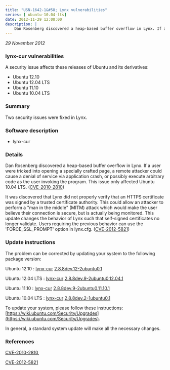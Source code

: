 ```yaml
---
title: "USN-1642-1&#58; Lynx vulnerabilities"
series: [ ubuntu-10.04-lts]
date: 2012-11-29 12:00:00
description: |
    Dan Rosenberg discovered a heap-based buffer overflow in Lynx. If a user were tricked into opening a specially crafted page, a remote attacker could cause a denial of service via application crash, or possibly execute arbitrary code as the user invoking the program. This issue only affected Ubuntu 10.04 LTS. ([CVE-2010-2810](http://people.ubuntu.com/~ubuntu-security/cve/CVE-2010-2810))
--- 
```

 
 

*29 November 2012*

### lynx-cur vulnerabilities

A security issue affects these releases of Ubuntu and its derivatives:

* Ubuntu 12.10
* Ubuntu 12.04 LTS
* Ubuntu 11.10
* Ubuntu 10.04 LTS

### Summary

Two security issues were fixed in Lynx. 

### Software description

* lynx-cur 

### Details

Dan Rosenberg discovered a heap-based buffer overflow in Lynx. If a user were tricked into opening a specially crafted page, a remote attacker could cause a denial of service via application crash, or possibly execute arbitrary code as the user invoking the program. This issue only affected Ubuntu 10.04 LTS. ([CVE-2010-2810](http://people.ubuntu.com/~ubuntu-security/cve/CVE-2010-2810))

It was discovered that Lynx did not properly verify that an HTTPS certificate was signed by a trusted certificate authority. This could allow an attacker to perform a &quot;man in the middle&quot; (MITM) attack which would make the user believe their connection is secure, but is actually being monitored. This update changes the behavior of Lynx such that self-signed certificates no longer validate. Users requiring the previous behavior can use the &#39;FORCE_SSL_PROMPT&#39; option in lynx.cfg. ([CVE-2012-5821](http://people.ubuntu.com/~ubuntu-security/cve/CVE-2012-5821)) 

### Update instructions

The problem can be corrected by updating your system to the following package version:

Ubuntu 12.10
 : [lynx-cur](https://launchpad.net/ubuntu/+source/lynx-cur) <span> [2.8.8dev.12-2ubuntu0.1](https://launchpad.net/ubuntu/+source/lynx-cur/2.8.8dev.12-2ubuntu0.1) </span> 

Ubuntu 12.04 LTS
 : [lynx-cur](https://launchpad.net/ubuntu/+source/lynx-cur) <span> [2.8.8dev.9-2ubuntu0.12.04.1](https://launchpad.net/ubuntu/+source/lynx-cur/2.8.8dev.9-2ubuntu0.12.04.1) </span> 

Ubuntu 11.10
 : [lynx-cur](https://launchpad.net/ubuntu/+source/lynx-cur) <span> [2.8.8dev.9-2ubuntu0.11.10.1](https://launchpad.net/ubuntu/+source/lynx-cur/2.8.8dev.9-2ubuntu0.11.10.1) </span> 

Ubuntu 10.04 LTS
 : [lynx-cur](https://launchpad.net/ubuntu/+source/lynx-cur) <span> [2.8.8dev.2-1ubuntu0.1](https://launchpad.net/ubuntu/+source/lynx-cur/2.8.8dev.2-1ubuntu0.1) </span> 

To update your system, please follow these instructions: [https://wiki.ubuntu.com/Security/Upgrades](https://wiki.ubuntu.com/Security/Upgrades).

In general, a standard system update will make all the necessary changes. 

### References

 
 [CVE-2010-2810](http://people.ubuntu.com/~ubuntu-security/cve/CVE-2010-2810), 

 [CVE-2012-5821](http://people.ubuntu.com/~ubuntu-security/cve/CVE-2012-5821)
 

